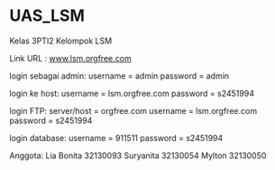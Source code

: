 UAS_LSM
=======
Kelas 3PTI2
Kelompok LSM

Link URL : www.lsm.orgfree.com

login sebagai admin:
username = admin
password = admin

login ke host:
username = lsm.orgfree.com
password = s2451994

login FTP:
server/host = orgfree.com
username = lsm.orgfree.com
password = s2451994

login database:
username = 911511 
password = s2451994

Anggota:
	Lia Bonita 32130093 
	Suryanita 32130054
	Mylton 32130050
